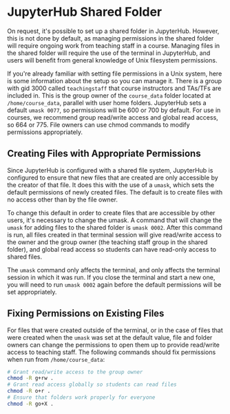 # JupyterHub Shared Folder

On request, it's possible to set up a shared folder in JupyterHub. However, this is not done by default, as managing permissions in the shared folder will require ongoing work from teaching staff in a course. Managing files in the shared folder will require the use of the terminal in JupyterHub, and users will benefit from general knowledge of Unix filesystem permissions.

If you're already familiar with setting file permissions in a Unix system, here is some information about the setup so you can manage it. There is a group with gid 3000 called `teachingstaff` that course instructors and TAs/TFs are included in. This is the group owner of the `course_data` folder located at `/home/course_data`, parallel with user home folders. JupyterHub sets a default `umask 0077`, so permissions will be 600 or 700 by default. For use in courses, we recommend group read/write access and global read access, so 664 or 775. File owners can use chmod commands to modify permissions appropriately.

## Creating Files with Appropriate Permissions

Since JupyterHub is configured with a shared file system, JupyterHub is configured to ensure that new files that are created are only accessible by the creator of that file. It does this with the use of a `umask`, which sets the default permissions of newly created files. The default is to create files with no access other than by the file owner.

To change this default in order to create files that are accessible by other users, it's necessary to change the umask. A command that will change the `umask` for adding files to the shared folder is `umask 0002`. After this command is run, all files created in that terminal session will give read/write access to the owner and the group owner (the teaching staff group in the shared folder), and global read access so students can have read-only access to shared files.

The `umask` command only affects the terminal, and only affects the terminal session in which it was run. If you close the terminal and start a new one, you will need to run `umask 0002` again before the default permissions will be set appropriately.

## Fixing Permissions on Existing Files

For files that were created outside of the terminal, or in the case of files that were created when the `umask` was set at the default value, file and folder owners can change the permissions to open them up to provide read/write access to teaching staff. The following commands should fix permissions when run from `/home/course_data`:

```bash
# Grant read/write access to the group owner
chmod -R g+rw .
# Grant read access globally so students can read files
chmod -R o+r .
# Ensure that folders work properly for everyone
chmod -R go+X .
```
